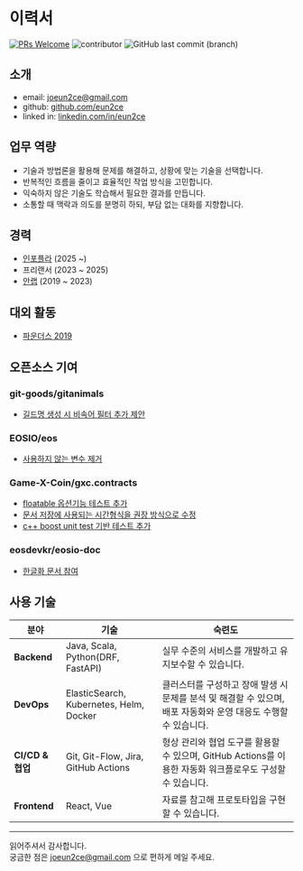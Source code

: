 # 이력서

[![PRs Welcome](https://img.shields.io/badge/PRs-welcome-brightgreen.svg?color=blue)](http://makeapullrequest.com)
![contributor](https://img.shields.io/github/contributors/eun2ce/RESUME.svg?color=blue)
![GitHub last commit (branch)](https://img.shields.io/github/last-commit/eun2ce/RESUME/main?color=blue)

## 소개

* email: joeun2ce@gmail.com
* github: [github.com/eun2ce](https://github.com/eun2ce)
* linked in: [linkedin.com/in/eun2ce](https://www.linkedin.com/in/eun2ce)

## 업무 역량

* 기술과 방법론을 활용해 문제를 해결하고, 상황에 맞는 기술을 선택합니다.
* 반복적인 흐름을 줄이고 효율적인 작업 방식을 고민합니다.
* 익숙하지 않은 기술도 학습해서 필요한 결과를 만듭니다.
* 소통할 때 맥락과 의도를 분명히 하되, 부담 없는 대화를 지향합니다.

## 경력

* [인포플라](https://www.infofla.com/) (2025 ~)
* 프리랜서 (2023 ~ 2025)
* [안랩](https://www.ahnlab.com/) (2019 ~ 2023)

## 대외 활동

* [파운더스 2019](https://www.decenter.kr/NewsView/1VGLKLN4T2/GZ02)

## 오픈소스 기여

### git-goods/gitanimals

* [길드명 생성 시 비속어 필터 추가 제안](https://github.com/git-goods/gitanimals/pull/262)

### EOSIO/eos

* [사용하지 않는 변수 제거](https://github.com/EOSIO/eos/pull/6934)

### Game-X-Coin/gxc.contracts

* [floatable 옵션기능 테스트 추가](https://github.com/Game-X-Coin/gxc.contracts/pull/12)
* [문서 저장에 사용되는 시간형식을 권장 방식으로 수정](https://github.com/Game-X-Coin/gxc.contracts/pull/19)
* [c++ boost unit test 기반 테스트 추가](https://github.com/Game-X-Coin/gxc.contracts/pull/14)

### eosdevkr/eosio-doc

* [한글화 문서 참여](https://github.com/eosdevkr/eosio-doc/pull/22)

## 사용 기술

| 분야             | 기술                                      | 숙련도                                                                 |
|----------------|-----------------------------------------|---------------------------------------------------------------------|
| **Backend**    | Java, Scala, Python(DRF, FastAPI)       | 실무 수준의 서비스를 개발하고 유지보수할 수 있습니다.                                      |
| **DevOps**     | ElasticSearch, Kubernetes, Helm, Docker | 클러스터를 구성하고 장애 발생 시 문제를 분석 및 해결할 수 있으며, 배포 자동화와 운영 대응도 수행할 수 있습니다.   |
| **CI/CD & 협업** | Git, Git-Flow, Jira, GitHub Actions     | 형상 관리와 협업 도구를 활용할 수 있으며, GitHub Actions를 이용한 자동화 워크플로우도 구성할 수 있습니다. |
| **Frontend**   | React, Vue                              | 자료를 참고해 프로토타입을 구현할 수 있습니다.                                          |

---

읽어주셔서 감사합니다.  
궁금한 점은 joeun2ce@gmail.com 으로 편하게 메일 주세요.
